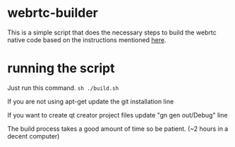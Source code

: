 # webrtc-builder
This is a simple script that does the necessary steps to build the webrtc native code based on the instructions mentioned [here](https://webrtc.org/native-code/development/).

# running the script
Just run this command. `sh ./build.sh`

If you are not using apt-get update the git installation line

If you want to create qt creator project files update "gn gen out/Debug" line

The build process takes a good amount of time so be patient. (~2 hours in a decent computer)






